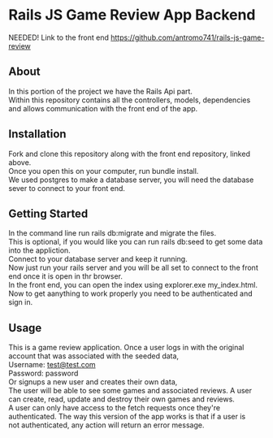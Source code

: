 



# Rails JS Game Review App Backend

NEEDED!
Link to the front end https://github.com/antromo741/rails-js-game-review

## About

In this portion of the project we have the Rails Api part.\
Within this repository contains all the controllers, models, dependencies
and allows communication with the front end of the app.


## Installation

Fork and clone this repository along with the front end repository, linked above.\
Once you open this on your computer, run bundle install.\
We used postgres to make a database server, you will need the database sever to connect to your front end.

## Getting Started 

In the command line run rails db:migrate and migrate the files.\
This is optional, if you would like you can run rails db:seed to get some data into the appliction.\
Connect to your database server and keep it running.\
Now just run your rails server and you will be all set to connect to the front end once it is open in thr browser.\
In the front end, you can open the index using explorer.exe my_index.html.\
Now to get aanything to work properly you need to be authenticated and sign in.
## Usage

This is a game review application. Once a user logs in with the original account that was associated with the seeded data,\
Username: test@test.com\
Password: password\
Or signups a new user and creates their own data,\
The user will be able to see some games and associated reviews. A user can create, read, update and destroy their own games and reviews.\
A user can only have access to the fetch requests once they're authenticated. The way this version of the app works is that if a user is\
not authenticated, any action will return an error message. 